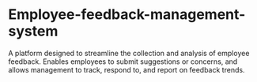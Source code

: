 # Employee-feedback-management-system

A platform designed to streamline the collection and analysis of employee feedback. Enables employees to submit suggestions or concerns, and allows management to track, respond to, and report on feedback trends.
